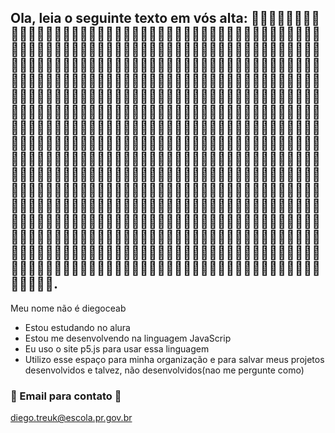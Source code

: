 ## Ola, leia o seguinte texto em vós alta: 👋👋👋👋👋👋👋👋👋👋👋👋👋👋👋👋👋👋👋👋👋👋👋👋👋👋👋👋👋👋👋👋👋👋👋👋👋👋👋👋👋👋👋👋👋👋👋👋👋👋👋👋👋👋👋👋👋👋👋👋👋👋👋👋👋👋👋👋👋👋👋👋👋👋👋👋👋👋👋👋👋👋👋👋👋👋👋👋👋👋👋👋👋👋👋👋👋👋👋👋👋👋👋👋👋👋👋👋👋👋👋👋👋👋👋👋👋👋👋👋👋👋👋👋👋👋👋👋👋👋👋👋👋👋👋👋👋👋👋👋👋👋👋👋👋👋👋👋👋👋👋👋👋👋👋👋👋👋👋👋👋👋👋👋👋👋👋👋👋👋👋👋👋👋👋👋👋👋👋👋👋👋👋👋👋👋👋👋👋👋👋👋👋👋👋👋👋👋👋👋👋👋👋👋👋👋👋👋👋👋👋👋👋👋👋👋👋👋👋👋👋👋👋👋👋👋👋👋👋👋👋👋👋👋👋👋👋👋👋👋👋👋👋👋👋👋👋👋👋👋👋👋👋👋👋👋👋👋👋👋👋👋👋👋👋👋👋👋👋👋👋👋👋👋👋👋👋👋👋👋👋👋👋👋👋👋👋👋👋👋👋👋👋👋👋👋👋👋👋👋👋👋👋👋👋👋👋👋👋👋👋👋👋👋👋👋👋👋👋👋👋👋👋👋👋👋👋👋👋👋👋👋👋👋👋👋👋👋👋👋👋👋👋👋👋👋👋👋👋👋👋👋👋👋👋👋👋👋👋👋👋👋👋👋👋👋👋👋👋👋👋👋👋👋👋👋👋👋👋👋👋👋👋👋👋👋👋👋👋👋👋👋👋👋👋👋👋👋👋👋👋👋👋👋👋👋👋👋👋👋👋👋👋👋👋👋👋👋👋👋👋👋👋👋👋👋👋👋👋👋👋👋👋👋👋👋👋👋👋👋👋👋👋👋👋👋👋👋👋👋👋👋👋👋👋👋👋👋👋👋👋👋👋👋👋👋👋👋👋👋👋👋👋👋👋👋👋👋👋👋👋👋👋👋👋👋👋👋👋👋👋👋👋👋👋👋👋👋👋👋👋👋👋👋👋👋👋👋👋👋👋👋👋👋👋👋👋👋👋👋👋👋👋👋👋👋👋👋👋👋👋👋👋👋👋👋👋👋👋👋👋👋👋👋👋👋👋👋👋👋👋👋👋👋👋👋👋👋👋👋👋👋👋👋👋👋👋👋👋👋👋👋👋👋👋👋👋👋👋👋👋👋👋👋👋👋👋👋👋.

Meu nome não é diegoceab
- Estou estudando no alura
- Estou me desenvolvendo na linguagem JavaScrip
- Eu uso o site p5.js para usar essa linguagem
- Utilizo esse espaço para minha organização e para salvar meus projetos desenvolvidos e talvez, não desenvolvidos(nao me pergunte como)

### 📧 Email para contato 📧
 diego.treuk@escola.pr.gov.br
